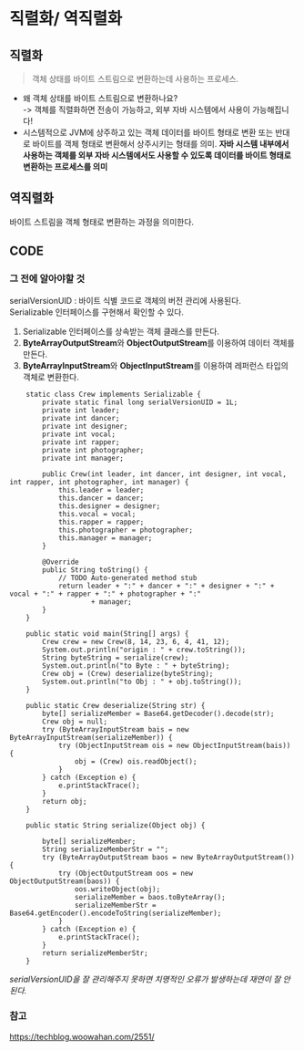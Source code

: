 # 직렬화/ 역직렬화
## 직렬화
> 객체 상태를 바이트 스트림으로 변환하는데 사용하는 프로세스.  

- 왜 객체 상태를 바이트 스트림으로 변환하나요?  
-> 객체를 직렬화하면 전송이 가능하고, 외부 자바 시스템에서 사용이 가능해집니다!  
- 시스템적으로 JVM에 상주하고 있는 객체 데이터를 바이트 형태로 변환 또는 반대로 바이트를 객체 형태로 변환해서 상주시키는 형태를 의미.
**자바 시스템 내부에서 사용하는 객체를 외부 자바 시스템에서도 사용할 수 있도록 데이터를 바이트 형태로 변환하는 프로세스를 의미**  
## 역직렬화
바이트 스트림을 객체 형태로 변환하는 과정을 의미한다.

## CODE
### 그 전에 알아야할 것
serialVersionUID : 바이트 식별 코드로 객체의 버전 관리에 사용된다.  
Serializable 인터페이스를 구현해서 확인할 수 있다.  
1. Serializable 인터페이스를 상속받는 객체 클래스를 만든다.
2. **ByteArrayOutputStream**와 **ObjectOutputStream**를 이용하여 데이터 객체를 만든다.
3. **ByteArrayInputStream**와 **ObjectInputStream**를 이용하여 레퍼런스 타입의 객체로 변환한다.
```
	static class Crew implements Serializable {
		private static final long serialVersionUID = 1L;
		private int leader;
		private int dancer;
		private int designer;
		private int vocal;
		private int rapper;
		private int photographer;
		private int manager;

		public Crew(int leader, int dancer, int designer, int vocal, int rapper, int photographer, int manager) {
			this.leader = leader;
			this.dancer = dancer;
			this.designer = designer;
			this.vocal = vocal;
			this.rapper = rapper;
			this.photographer = photographer;
			this.manager = manager;
		}

		@Override
		public String toString() {
			// TODO Auto-generated method stub
			return leader + ":" + dancer + ":" + designer + ":" + vocal + ":" + rapper + ":" + photographer + ":"
					+ manager;
		}
	}

	public static void main(String[] args) {
		Crew crew = new Crew(8, 14, 23, 6, 4, 41, 12);
		System.out.println("origin : " + crew.toString());
		String byteString = serialize(crew);
		System.out.println("to Byte : " + byteString);
		Crew obj = (Crew) deserialize(byteString);
		System.out.println("to Obj : " + obj.toString());
	}

	public static Crew deserialize(String str) {
		byte[] serializeMember = Base64.getDecoder().decode(str);
		Crew obj = null;
		try (ByteArrayInputStream bais = new ByteArrayInputStream(serializeMember)) {
			try (ObjectInputStream ois = new ObjectInputStream(bais)) {
				obj = (Crew) ois.readObject();
			}
		} catch (Exception e) {
			e.printStackTrace();
		}
		return obj;
	}

	public static String serialize(Object obj) {

		byte[] serializeMember;
		String serializeMemberStr = "";
		try (ByteArrayOutputStream baos = new ByteArrayOutputStream()) {
			try (ObjectOutputStream oos = new ObjectOutputStream(baos)) {
				oos.writeObject(obj);
				serializeMember = baos.toByteArray();
				serializeMemberStr = Base64.getEncoder().encodeToString(serializeMember);
			}
		} catch (Exception e) {
			e.printStackTrace();
		}
		return serializeMemberStr;
	}
```
*serialVersionUID을 잘 관리해주지 못하면 치명적인 오류가 발생하는데 재연이 잘 안된다.*
### 참고
https://techblog.woowahan.com/2551/
